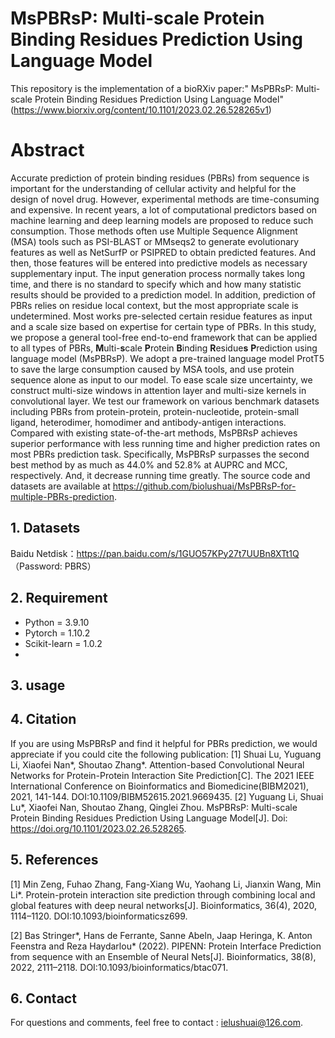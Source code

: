 # MsPBRsP: Multi-scale Protein Binding Residues Prediction Using Language Model
This repository is the implementation of a bioRXiv paper:" MsPBRsP: Multi-scale Protein Binding Residues Prediction Using Language Model" (https://www.biorxiv.org/content/10.1101/2023.02.26.528265v1)

# Abstract
Accurate prediction of protein binding residues (PBRs) from sequence is important for the understanding of cellular activity and helpful for the design of novel drug. However, experimental methods are time-consuming and expensive. In recent years, a lot of computational predictors based on machine learning and deep learning models are proposed to reduce such consumption. Those methods often use Multiple Sequence Alignment (MSA) tools such as PSI-BLAST or MMseqs2 to generate evolutionary features as well as NetSurfP or PSIPRED to obtain predicted features. And then, those features will be entered into predictive models as necessary supplementary input. The input generation process normally takes long time, and there is no standard to specify which and how many statistic results should be provided to a prediction model. In addition, prediction of PBRs relies on residue local context, but the most appropriate scale is undetermined. Most works pre-selected certain residue features as input and a scale size based on expertise for certain type of PBRs. In this study, we propose a general tool-free end-to-end framework that can be applied to all types of PBRs, **M**ulti-**s**cale **P**rotein **B**inding **R**esidue**s** **P**rediction using language model (MsPBRsP). We adopt a pre-trained language model ProtT5 to save the large consumption caused by MSA tools, and use protein sequence alone as input to our model. To ease scale size uncertainty, we construct multi-size windows in attention layer and multi-size kernels in convolutional layer. We test our framework on various benchmark datasets including PBRs from protein-protein, protein-nucleotide, protein-small ligand, heterodimer, homodimer and antibody-antigen interactions. Compared with existing state-of-the-art methods, MsPBRsP achieves superior performance with less running time and higher prediction rates on most PBRs prediction task. Specifically, MsPBRsP surpasses the second best method by as much as 44.0\% and 52.8\% at AUPRC and MCC, respectively. And, it decrease running time greatly. The source code and datasets are available at https://github.com/biolushuai/MsPBRsP-for-multiple-PBRs-prediction.


## 1. Datasets
Baidu Netdisk：https://pan.baidu.com/s/1GUO57KPy27t7UUBn8XTt1Q （Password: PBRS）

## 2. Requirement
* Python = 3.9.10  
* Pytorch = 1.10.2  
* Scikit-learn = 1.0.2
* 
## 3. usage


## 4. Citation
If you are using MsPBRsP and find it helpful for PBRs prediction, we would appreciate if you could cite the following publication:
[1] Shuai Lu, Yuguang Li, Xiaofei Nan*, Shoutao Zhang*. Attention-based Convolutional Neural Networks for Protein-Protein Interaction Site Prediction[C]. The 2021 IEEE International Conference on Bioinformatics and Biomedicine(BIBM2021), 2021, 141-144. DOI:10.1109/BIBM52615.2021.9669435.
[2] Yuguang Li, Shuai Lu*, Xiaofei Nan, Shoutao Zhang, Qinglei Zhou. MsPBRsP: Multi-scale Protein Binding Residues Prediction Using Language Model[J]. Doi: https://doi.org/10.1101/2023.02.26.528265.


## 5. References
[1] Min Zeng, Fuhao Zhang, Fang-Xiang Wu, Yaohang Li, Jianxin Wang, Min Li*. Protein-protein interaction site prediction through combining local and global features with deep neural networks[J]. Bioinformatics, 36(4), 2020, 1114–1120. DOI:10.1093/bioinformaticsz699.  

[2] Bas Stringer*, Hans de Ferrante, Sanne Abeln, Jaap Heringa, K. Anton Feenstra and Reza Haydarlou* (2022). PIPENN: Protein Interface Prediction from sequence with an Ensemble of Neural Nets[J]. Bioinformatics, 38(8), 2022, 2111–2118. DOI:10.1093/bioinformatics/btac071.

## 6. Contact
For questions and comments, feel free to contact : ielushuai@126.com.


